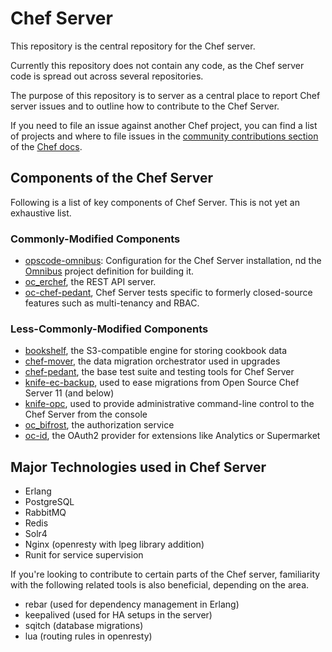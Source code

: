 # Chef Server

This repository is the central repository for the Chef server.

Currently this repository does not contain any code, as the Chef server
code is spread out across several repositories.

The purpose of this repository is to server as a central place to report
Chef server issues and to outline how to contribute to the Chef Server.

If you need to file an issue against another Chef project, you can find a list of projects and where to file issues in the [community contributions section](https://docs.chef.io/community_contributions.html#issues-and-bug-reports) of the [Chef docs](https://docs.chef.io).

## Components of the Chef Server

Following is a list of key components of Chef Server. This is not yet an exhaustive list. 

### Commonly-Modified Components

* [opscode-omnibus](http://github.com/opscode/opscode-omnibus): Configuration for the Chef Server installation, nd the [Omnibus](http://github.com/opscode/omnibus) project definition for building it. 
* [oc_erchef](http://github.com/opscode/oc_erchef), the REST API server. 
* [oc-chef-pedant](http://github.com/opscode/oc-chef-pedant), Chef Server tests specific to formerly closed-source features such as multi-tenancy and RBAC. 

### Less-Commonly-Modified Components

* [bookshelf](http://github.com/opscode/bookshelf), the S3-compatible engine for storing cookbook data
* [chef-mover](http://github.com/opscode/chef-mover), the data migration orchestrator used in upgrades
* [chef-pedant](http://github.com/opscode/oc-chef-pedant), the base test suite and testing tools for Chef Server
* [knife-ec-backup](http://github.com/opscode/knife-ec-backup), used to ease migrations from Open Source Chef Server 11 (and below)
* [knife-opc](http://github.com/opscode/knife-opc), used to provide administrative command-line control to the Chef Server from the console
* [oc_bifrost](http://github.com/opscode/oc_bifrost), the authorization service
* [oc-id](http://github.com/opscode/oc-id), the OAuth2 provider for extensions like Analytics or Supermarket

## Major Technologies used in Chef Server

* Erlang
* PostgreSQL
* RabbitMQ
* Redis
* Solr4
* Nginx (openresty with lpeg library addition)
* Runit for service supervision

If you're looking to contribute to certain parts of the Chef server, familiarity with the following related tools is also beneficial, depending on the area.

* rebar (used for dependency management in Erlang)
* keepalived (used for HA setups in the server)
* sqitch (database migrations)
* lua (routing rules in openresty)

